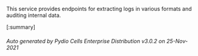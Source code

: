 






This service provides endpoints for extracting logs in various formats and auditing internal data.

[:summary]

###### Auto generated by Pydio Cells Enterprise Distribution v3.0.2 on 25-Nov-2021
